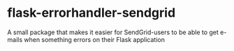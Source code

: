 # flask-errorhandler-sendgrid
A small package that makes it easier for SendGrid-users to be able to get e-mails when something errors on their Flask application
